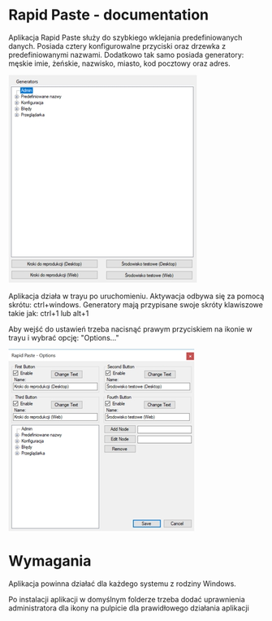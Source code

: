 # Rapid Paste - documentation
Aplikacja Rapid Paste służy do szybkiego wklejania predefiniowanych danych. Posiada cztery konfigurowalne przyciski oraz drzewka z predefiniowanymi nazwami. Dodatkowo tak samo posiada generatory: męskie imie, żeńskie, nazwisko, miasto, kod pocztowy oraz adres.

![MainWindow](MainWindow.jpg)

Aplikacja działa w trayu po uruchomieniu. Aktywacja odbywa się za pomocą skrótu: ctrl+windows. 
Generatory mają przypisane swoje skróty klawiszowe takie jak: ctrl+1 lub alt+1

Aby wejść do ustawień trzeba nacisnąć prawym przyciskiem na ikonie w trayu i wybrać opcję: "Options..."

![Options](Options.jpg)

# Wymagania
Aplikacja powinna działać dla każdego systemu z rodziny Windows.

Po instalacji aplikacji w domyślnym folderze trzeba dodać uprawnienia administratora dla ikony na pulpicie dla prawidłowego działania aplikacji
